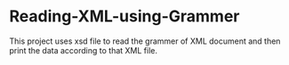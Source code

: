 Reading-XML-using-Grammer
=========================
This project uses xsd file to read the grammer of XML document and then print the data according to that XML file. 
